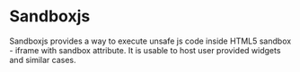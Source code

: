 # Sandboxjs

Sandboxjs provides a way to execute unsafe js code inside HTML5 sandbox - iframe with sandbox attribute.
It is usable to host user provided widgets and similar cases.